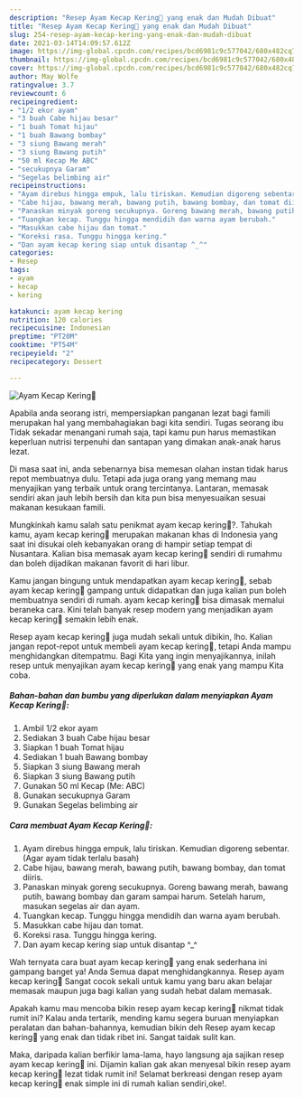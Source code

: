 ```yaml
---
description: "Resep Ayam Kecap Kering🍗 yang enak dan Mudah Dibuat"
title: "Resep Ayam Kecap Kering🍗 yang enak dan Mudah Dibuat"
slug: 254-resep-ayam-kecap-kering-yang-enak-dan-mudah-dibuat
date: 2021-03-14T14:09:57.612Z
image: https://img-global.cpcdn.com/recipes/bcd6981c9c577042/680x482cq70/ayam-kecap-kering🍗-foto-resep-utama.jpg
thumbnail: https://img-global.cpcdn.com/recipes/bcd6981c9c577042/680x482cq70/ayam-kecap-kering🍗-foto-resep-utama.jpg
cover: https://img-global.cpcdn.com/recipes/bcd6981c9c577042/680x482cq70/ayam-kecap-kering🍗-foto-resep-utama.jpg
author: May Wolfe
ratingvalue: 3.7
reviewcount: 6
recipeingredient:
- "1/2 ekor ayam"
- "3 buah Cabe hijau besar"
- "1 buah Tomat hijau"
- "1 buah Bawang bombay"
- "3 siung Bawang merah"
- "3 siung Bawang putih"
- "50 ml Kecap Me ABC"
- "secukupnya Garam"
- "Segelas belimbing air"
recipeinstructions:
- "Ayam direbus hingga empuk, lalu tiriskan. Kemudian digoreng sebentar. (Agar ayam tidak terlalu basah)"
- "Cabe hijau, bawang merah, bawang putih, bawang bombay, dan tomat diiris."
- "Panaskan minyak goreng secukupnya. Goreng bawang merah, bawang putih, bawang bombay dan garam sampai harum. Setelah harum, masukan segelas air dan ayam."
- "Tuangkan kecap. Tunggu hingga mendidih dan warna ayam berubah."
- "Masukkan cabe hijau dan tomat."
- "Koreksi rasa. Tunggu hingga kering."
- "Dan ayam kecap kering siap untuk disantap ^_^"
categories:
- Resep
tags:
- ayam
- kecap
- kering

katakunci: ayam kecap kering 
nutrition: 120 calories
recipecuisine: Indonesian
preptime: "PT20M"
cooktime: "PT54M"
recipeyield: "2"
recipecategory: Dessert

---
```



![Ayam Kecap Kering🍗](https://img-global.cpcdn.com/recipes/bcd6981c9c577042/680x482cq70/ayam-kecap-kering🍗-foto-resep-utama.jpg)

Apabila anda seorang istri, mempersiapkan panganan lezat bagi famili merupakan hal yang membahagiakan bagi kita sendiri. Tugas seorang ibu Tidak sekadar menangani rumah saja, tapi kamu pun harus memastikan keperluan nutrisi terpenuhi dan santapan yang dimakan anak-anak harus lezat.

Di masa  saat ini, anda sebenarnya bisa memesan olahan instan tidak harus repot membuatnya dulu. Tetapi ada juga orang yang memang mau menyajikan yang terbaik untuk orang tercintanya. Lantaran, memasak sendiri akan jauh lebih bersih dan kita pun bisa menyesuaikan sesuai makanan kesukaan famili. 



Mungkinkah kamu salah satu penikmat ayam kecap kering🍗?. Tahukah kamu, ayam kecap kering🍗 merupakan makanan khas di Indonesia yang saat ini disukai oleh kebanyakan orang di hampir setiap tempat di Nusantara. Kalian bisa memasak ayam kecap kering🍗 sendiri di rumahmu dan boleh dijadikan makanan favorit di hari libur.

Kamu jangan bingung untuk mendapatkan ayam kecap kering🍗, sebab ayam kecap kering🍗 gampang untuk didapatkan dan juga kalian pun boleh membuatnya sendiri di rumah. ayam kecap kering🍗 bisa dimasak memalui beraneka cara. Kini telah banyak resep modern yang menjadikan ayam kecap kering🍗 semakin lebih enak.

Resep ayam kecap kering🍗 juga mudah sekali untuk dibikin, lho. Kalian jangan repot-repot untuk membeli ayam kecap kering🍗, tetapi Anda mampu menghidangkan ditempatmu. Bagi Kita yang ingin menyajikannya, inilah resep untuk menyajikan ayam kecap kering🍗 yang enak yang mampu Kita coba.

<!--inarticleads1-->

##### Bahan-bahan dan bumbu yang diperlukan dalam menyiapkan Ayam Kecap Kering🍗:

1. Ambil 1/2 ekor ayam
1. Sediakan 3 buah Cabe hijau besar
1. Siapkan 1 buah Tomat hijau
1. Sediakan 1 buah Bawang bombay
1. Siapkan 3 siung Bawang merah
1. Siapkan 3 siung Bawang putih
1. Gunakan 50 ml Kecap (Me: ABC)
1. Gunakan secukupnya Garam
1. Gunakan Segelas belimbing air




<!--inarticleads2-->

##### Cara membuat Ayam Kecap Kering🍗:

1. Ayam direbus hingga empuk, lalu tiriskan. Kemudian digoreng sebentar. (Agar ayam tidak terlalu basah)
1. Cabe hijau, bawang merah, bawang putih, bawang bombay, dan tomat diiris.
1. Panaskan minyak goreng secukupnya. Goreng bawang merah, bawang putih, bawang bombay dan garam sampai harum. Setelah harum, masukan segelas air dan ayam.
1. Tuangkan kecap. Tunggu hingga mendidih dan warna ayam berubah.
1. Masukkan cabe hijau dan tomat.
1. Koreksi rasa. Tunggu hingga kering.
1. Dan ayam kecap kering siap untuk disantap ^_^




Wah ternyata cara buat ayam kecap kering🍗 yang enak sederhana ini gampang banget ya! Anda Semua dapat menghidangkannya. Resep ayam kecap kering🍗 Sangat cocok sekali untuk kamu yang baru akan belajar memasak maupun juga bagi kalian yang sudah hebat dalam memasak.

Apakah kamu mau mencoba bikin resep ayam kecap kering🍗 nikmat tidak rumit ini? Kalau anda tertarik, mending kamu segera buruan menyiapkan peralatan dan bahan-bahannya, kemudian bikin deh Resep ayam kecap kering🍗 yang enak dan tidak ribet ini. Sangat taidak sulit kan. 

Maka, daripada kalian berfikir lama-lama, hayo langsung aja sajikan resep ayam kecap kering🍗 ini. Dijamin kalian gak akan menyesal bikin resep ayam kecap kering🍗 lezat tidak rumit ini! Selamat berkreasi dengan resep ayam kecap kering🍗 enak simple ini di rumah kalian sendiri,oke!.

